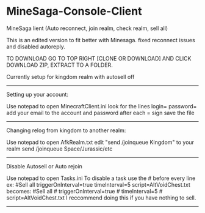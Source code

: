 # MineSaga-Console-Client
MineSaga  lient (Auto reconnect, join realm, check realm, sell all)

This is an edited version to fit better with Minesaga.
fixed reconnect issues and disabled autoreply.

TO DOWNLOAD GO TO TOP RIGHT [CLONE OR DOWNLOAD] AND CLICK DOWNLOAD ZIP, EXTRACT TO A FOLDER.

Currently setup for kingdom realm with autosell off
_______________________________________________________________________________________
Setting up your account:

Use notepad to open MinecraftClient.ini
look for the lines 
  login=
  password=
add your email to the account and password after each = sign
save the file
________________________________________________________________________________________

Changing relog from kingdom to another realm:

Use notepad to open AfkRealm.txt
edit "send /joinqueue Kingdom" to your realm
send /joinqueue Space/Jurassic/etc

________________________________________________________________________________________

Disable Autosell or Auto rejoin

Use notepad to open Tasks.ini
To disable a task use the # before every line
ex: 
    #Sell all
     triggerOnInterval=true
     timeInterval=5
     script=AltVoidChest.txt
 becomes:
    #Sell all
    # triggerOnInterval=true
    # timeInterval=5
    # script=AltVoidChest.txt
I reccommend doing this if you have nothing to sell.
_______________________________________________________________________________________
